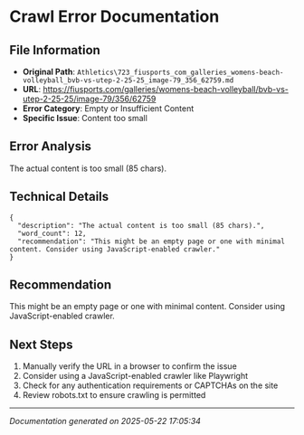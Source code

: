 # Crawl Error Documentation

## File Information
- **Original Path**: `Athletics\723_fiusports_com_galleries_womens-beach-volleyball_bvb-vs-utep-2-25-25_image-79_356_62759.md`
- **URL**: https://fiusports.com/galleries/womens-beach-volleyball/bvb-vs-utep-2-25-25/image-79/356/62759
- **Error Category**: Empty or Insufficient Content
- **Specific Issue**: Content too small

## Error Analysis
The actual content is too small (85 chars).

## Technical Details
```
{
  "description": "The actual content is too small (85 chars).",
  "word_count": 12,
  "recommendation": "This might be an empty page or one with minimal content. Consider using JavaScript-enabled crawler."
}
```

## Recommendation
This might be an empty page or one with minimal content. Consider using JavaScript-enabled crawler.

## Next Steps
1. Manually verify the URL in a browser to confirm the issue
2. Consider using a JavaScript-enabled crawler like Playwright
3. Check for any authentication requirements or CAPTCHAs on the site
4. Review robots.txt to ensure crawling is permitted

---
*Documentation generated on 2025-05-22 17:05:34*
